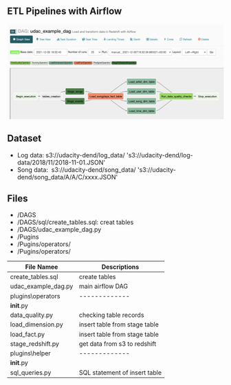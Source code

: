 ## ETL Pipelines with Airflow
![This is an image](https://github.com/viviankaun/Airflow/blob/main/project/img/GraphView01.png)

## Dataset 
- Log data:  s3://udacity-dend/log_data/ 
        's3://udacity-dend/log-data/2018/11/2018-11-01.JSON'
- Song data:  s3://udacity-dend/song_data/
       's3://udacity-dend/song_data/A/A/C/xxxx.JSON'

## Files 
- /DAGS
- /DAGS/sql/create_tables.sql: creat tables 
- /DAGS/udac_example_dag.py 
- /Pugins
- /Pugins/operators/ 
- /Pugins/operators/ 

| File Namee | Descriptions  | 
| ------------- | ------------- |  
| create_tables.sql  | create tables   | 
| udac_example_dag.py  | main airflow DAG  |  
| plugins\operators | ------------- |  
| __init__.py  |   |  
| data_quality.py  | checking table records   |   
| load_dimension.py  | insert table from stage table |  
| load_fact.py  | insert table from stage table |   
| stage_redshift.py  | get data from s3 to redshift  |   
| plugins\helper | ------------- |  
| __init__.py  |   |  
| sql_queries.py  |  SQL statement of insert table   |   


 



